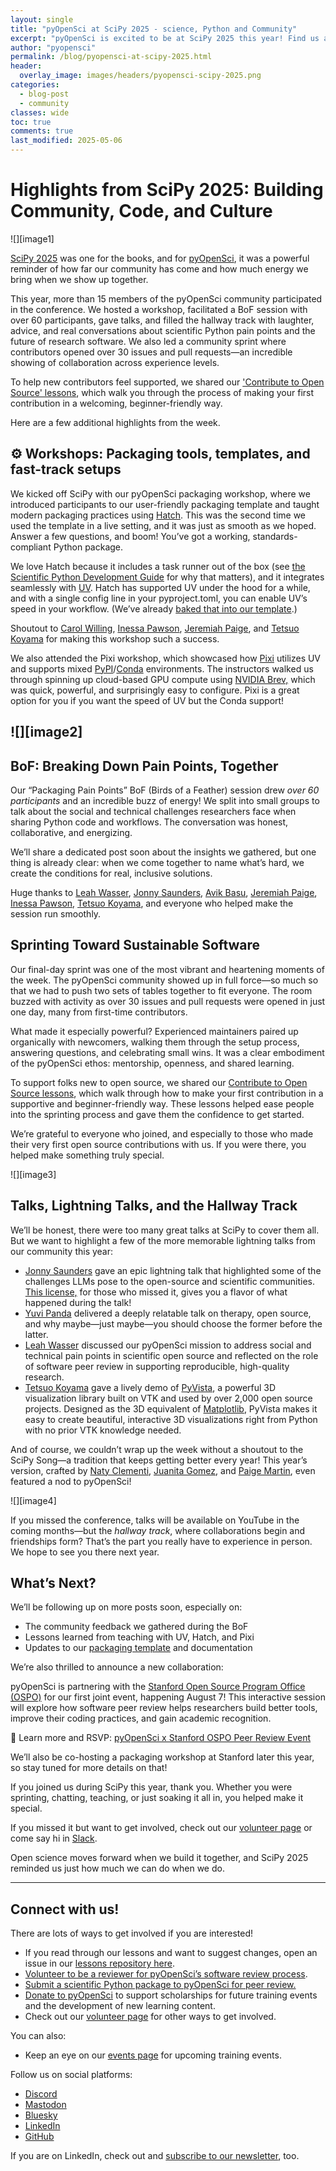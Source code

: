 ```yaml
---
layout: single
title: "pyOpenSci at SciPy 2025 - science, Python and Community"
excerpt: "pyOpenSci is excited to be at SciPy 2025 this year! Find us at our second packaging tutorial, a birds of a feather session and hanging out in sessions where our community members are leading events and talks. Don't forget to join us for our beginner-friendly sprint after the meeting!"
author: "pyopensci"
permalink: /blog/pyopensci-at-scipy-2025.html
header:
  overlay_image: images/headers/pyopensci-scipy-2025.png
categories:
  - blog-post
  - community
classes: wide
toc: true
comments: true
last_modified: 2025-05-06
---
```


# **Highlights from SciPy 2025: Building Community, Code, and Culture**

![][image1]

[SciPy 2025](https://www.scipy2025.scipy.org/) was one for the books, and for [pyOpenSci](https://www.pyopensci.org/), it was a powerful reminder of how far our community has come and how much energy we bring when we show up together.

This year, more than 15 members of the pyOpenSci community participated in the conference. We hosted a workshop, facilitated a BoF session with over 60 participants, gave talks, and filled the hallway track with laughter, advice, and real conversations about scientific Python pain points and the future of research software. We also led a community sprint where contributors opened over 30 issues and pull requests—an incredible showing of collaboration across experience levels.

To help new contributors feel supported, we shared our ['Contribute to Open Source' lessons](https://www.pyopensci.org/lessons/contribute.html), which walk you through the process of making your first contribution in a welcoming, beginner-friendly way.

Here are a few additional highlights from the week.

## **⚙️ Workshops: Packaging tools, templates, and fast-track setups**

We kicked off SciPy with our pyOpenSci packaging workshop, where we introduced participants to our user-friendly packaging template and taught modern packaging practices using [Hatch](https://hatch.pypa.io). This was the second time we used the template in a live setting, and it was just as smooth as we hoped. Answer a few questions, and boom\! You’ve got a working, standards-compliant Python package.

We love Hatch because it includes a task runner out of the box (see [the Scientific Python Development Guide](https://learn.scientific-python.org/development/) for why that matters), and it integrates seamlessly with [UV](https://astral.sh/uv). Hatch has supported UV under the hood for a while, and with a single config line in your pyproject.toml, you can enable UV’s speed in your workflow. (We’ve already [baked that into our template](https://github.com/pyOpenSci/pyos-package-template).)

Shoutout to [Carol Willing](https://github.com/willingc), [Inessa Pawson](https://github.com/InessaPawson), [Jeremiah Paige](https://github.com/ucodery), and [Tetsuo Koyama](https://github.com/tkoyama010) for making this workshop such a success.

We also attended the Pixi workshop, which showcased how [Pixi](https://pixi.sh) utilizes UV and supports mixed [PyPI](https://pypi.org/)/[Conda](https://docs.conda.io/projects/conda/en/latest/user-guide/getting-started.html#managing-python) environments. The instructors walked us through spinning up cloud-based GPU compute using [NVIDIA Brev,](https://developer.nvidia.com/brev) which was quick, powerful, and surprisingly easy to configure. Pixi is a great option for you if you want the speed of UV but the Conda support\!

## **![][image2]**

## **BoF: Breaking Down Pain Points, Together**

Our “Packaging Pain Points” BoF (Birds of a Feather) session drew *over 60 participants* and an incredible buzz of energy\! We split into small groups to talk about the social and technical challenges researchers face when sharing Python code and workflows. The conversation was honest, collaborative, and energizing.

We’ll share a dedicated post soon about the insights we gathered, but one thing is already clear: when we come together to name what’s hard, we create the conditions for real, inclusive solutions.

Huge thanks to [Leah Wasser](https://github.com/lwasser), [Jonny Saunders](https://github.com/sneakers-the-rat), [Avik Basu](https://github.com/ab93), [Jeremiah Paige](https://github.com/ucodery), [Inessa Pawson](https://github.com/InessaPawson), [Tetsuo Koyama](https://github.com/tkoyama010), and everyone who helped make the session run smoothly.

## **Sprinting Toward Sustainable Software**

Our final-day sprint was one of the most vibrant and heartening moments of the week. The pyOpenSci community showed up in full force—so much so that we had to push two sets of tables together to fit everyone. The room buzzed with activity as over 30 issues and pull requests were opened in just one day, many from first-time contributors.

What made it especially powerful? Experienced maintainers paired up organically with newcomers, walking them through the setup process, answering questions, and celebrating small wins. It was a clear embodiment of the pyOpenSci ethos: mentorship, openness, and shared learning.

To support folks new to open source, we shared our [Contribute to Open Source lessons](https://www.pyopensci.org/lessons/), which walk through how to make your first contribution in a supportive and beginner-friendly way. These lessons helped ease people into the sprinting process and gave them the confidence to get started.

We’re grateful to everyone who joined, and especially to those who made their very first open source contributions with us. If you were there, you helped make something truly special.

![][image3]

## Talks, Lightning Talks, and the Hallway Track

We’ll be honest, there were too many great talks at SciPy to cover them all. But we want to highlight a few of the more memorable lightning talks from our community this year:

* [Jonny Saunders](https://github.com/sneakers-the-rat) gave an epic lightning talk that highlighted some of the challenges LLMs pose to the open-source and scientific communities. [This license,](https://github.com/sneakers-the-rat/gpu-free-ai/blob/main/LICENSE) for those who missed it, gives you a flavor of what happened during the talk\!  
* [Yuvi Panda](https://github.com/yuvipanda) delivered a deeply relatable talk on therapy, open source, and why maybe—just maybe—you should choose the former before the latter.  
* [Leah Wasser](https://github.com/lwasser) discussed our pyOpenSci mission to address social and technical pain points in scientific open source and reflected on the role of software peer review in supporting reproducible, high-quality research.  
* [Tetsuo Koyama](https://github.com/tkoyama010) gave a lively demo of [PyVista](https://docs.pyvista.org), a powerful 3D visualization library built on VTK and used by over 2,000 open source projects. Designed as the 3D equivalent of [Matplotlib](https://matplotlib.org/), PyVista makes it easy to create beautiful, interactive 3D visualizations right from Python with no prior VTK knowledge needed.

And of course, we couldn’t wrap up the week without a shoutout to the SciPy Song—a tradition that keeps getting better every year\! This year’s version, crafted by [Naty Clementi](https://github.com/ncclementi), [Juanita Gomez](https://github.com/juanis2112), and [Paige Martin](https://github.com/paigem), even featured a nod to pyOpenSci\!

![][image4]

If you missed the conference, talks will be available on YouTube in the coming months—but the *hallway track*, where collaborations begin and friendships form? That’s the part you really have to experience in person. We hope to see you there next year.

## What’s Next?

We’ll be following up on more posts soon, especially on:

* The community feedback we gathered during the BoF  
* Lessons learned from teaching with UV, Hatch, and Pixi  
* Updates to our [packaging template](http://github.com/pyopensci/pyos-package-template) and documentation

We’re also thrilled to announce a new collaboration:

pyOpenSci is partnering with the [Stanford Open Source Program Office (OSPO)](https://opensource.stanford.edu/) for our first joint event, happening August 7\! This interactive session will explore how software peer review helps researchers build better tools, improve their coding practices, and gain academic recognition.

📅 Learn more and RSVP: [pyOpenSci x Stanford OSPO Peer Review Event](https://www.pyopensci.org/events/pyopensci-stanford-ospo-peer-review.html)

We’ll also be co-hosting a packaging workshop at Stanford later this year, so stay tuned for more details on that\!

If you joined us during SciPy this year, thank you. Whether you were sprinting, chatting, teaching, or just soaking it all in, you helped make it special.

If you missed it but want to get involved, check out our [volunteer page](https://www.pyopensci.org/volunteer.html) or come say hi in [Slack](https://join.slack.com/t/pyopensci/shared_invite/zt-39qitgkqb-gZTIo79xCJhS5kSxW1yNfg).  
   
Open science moves forward when we build it together, and SciPy 2025 reminded us just how much we can do when we do.

---

## Connect with us!

There are lots of ways to get involved if you are interested\!

* If you read through our lessons and want to suggest changes, open an issue in our [lessons repository here](https://github.com/pyOpenSci/lessons).  
* [Volunteer to be a reviewer for pyOpenSci’s software review process](https://docs.google.com/forms/u/6/d/e/1FAIpQLSeVf-L_1-jYeO84OvEE8UemEoCmIiD5ddP_aO8S90vb7srADQ/viewform?usp=send_form).  
* [Submit a scientific Python package to pyOpenSci for peer review.](https://www.pyopensci.org/software-peer-review/how-to/author-guide.html#submit-your-package-for-peer-review)  
* [Donate to pyOpenSci](https://give.communityin.org/pyopensci_2024?ref=ab_0sHhtifYvgR0sHhtifYvgR) to support scholarships for future training events and the development of new learning content.  
* Check out our [volunteer page](https://www.pyopensci.org/volunteer.html) for other ways to get involved.

You can also:

* Keep an eye on our [events page](https://www.pyopensci.org/events/index.html) for upcoming training events.

Follow us on social platforms:

* [Discord](https://discord.com/invite/yYyDFP2BcP)  
* [Mastodon](https://fosstodon.org/@pyopensci)  
* [Bluesky](https://bsky.app/profile/pyopensci.org)  
* [LinkedIn](https://www.linkedin.com/company/pyopensci/)  
* [GitHub](https://github.com/pyOpenSci)

If you are on LinkedIn, check out and [subscribe to our newsletter](https://www.linkedin.com/newsletters/7179551305344933888/?displayConfirmation=true), too.  
